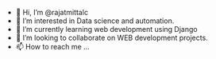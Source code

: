 - 👋 Hi, I’m @rajatmittalc
- 👀 I’m interested in Data science and automation.
- 🌱 I’m currently learning web development using Django
- 💞️ I’m looking to collaborate on WEB development projects.
- 📫 How to reach me ...

<!---
rajatmittalc/rajatmittalc is a ✨ special ✨ repository because its `README.md` (this file) appears on your GitHub profile.
You can click the Preview link to take a look at your changes.
--->

